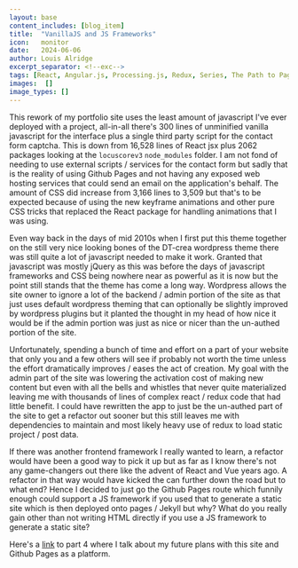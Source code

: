 ```yaml
---
layout: base
content_includes: [blog_item]
title:  "VanillaJS and JS Frameworks"
icon:   monitor
date:   2024-06-06
author: Louis Alridge
excerpt_separator: <!--exc-->
tags: [React, Angular.js, Processing.js, Redux, Series, The Path to Pages]
images:  []
image_types: []
---
```


This rework of my portfolio site uses the least amount of javascript I've ever deployed with a project<!--exc-->, all-in-all there's 300 lines of unminified vanilla javascript for the interface plus a single third party script for the contact form captcha. This is down from 16,528 lines of React jsx plus 2062 packages looking at the `locuscorev3` `node_modules` folder. I am not fond of needing to use external scripts / services for the contact form but sadly that is the reality of using Github Pages and not having any exposed web hosting services that could send an email on the application's behalf. The amount of CSS did increase from 3,166 lines to 3,509 but that's to be expected because of using the new keyframe animations and other pure CSS tricks that replaced the React package for handling animations that I was using.

Even way back in the days of mid 2010s when I first put this theme together on the still very nice looking bones of the DT-crea wordpress theme there was still quite a lot of javascript needed to make it work. Granted that javascript was mostly jQuery as this was before the days of javascript frameworks and CSS being nowhere near as powerful as it is now but the point still stands that the theme has come a long way. Wordpress allows the site owner to ignore a lot of the backend / admin portion of the site as that just uses default wordpress theming that can optionally be slightly improved by wordpress plugins but it planted the thought in my head of how nice it would be if the admin portion was just as nice or nicer than the un-authed portion of the site.

Unfortunately, spending a bunch of time and effort on a part of your website that only you and a few others will see if probably not worth the time unless the effort dramatically improves / eases the act of creation. My goal with the admin part of the site was lowering the activation cost of making new content but even with all the bells and whistles that never quite materialized leaving me with thousands of lines of complex react / redux code that had little benefit. I could have rewritten the app to just be the un-authed part of the site to get a refactor out sooner but this still leaves me with dependencies to maintain and most likely heavy use of redux to load static project / post data.

If there was another frontend framework I really wanted to learn, a refactor would have been a good way to pick it up but as far as I know there's not any game-changers out there like the advent of React and Vue years ago. A refactor in that way would have kicked the can further down the road but to what end? Hence I decided to just go the Github Pages route which funnily enough could support a JS framework if you used that to generate a static site which is then deployed onto pages / Jekyll but why? What do you really gain other than not writing HTML directly if you use a JS framework to generate a static site?

Here's a [link](https://loualrid.github.io/2024/06/10/is-github-pages-becoming-abanadonware.html) to part 4 where I talk about my future plans with this site and Github Pages as a platform.

